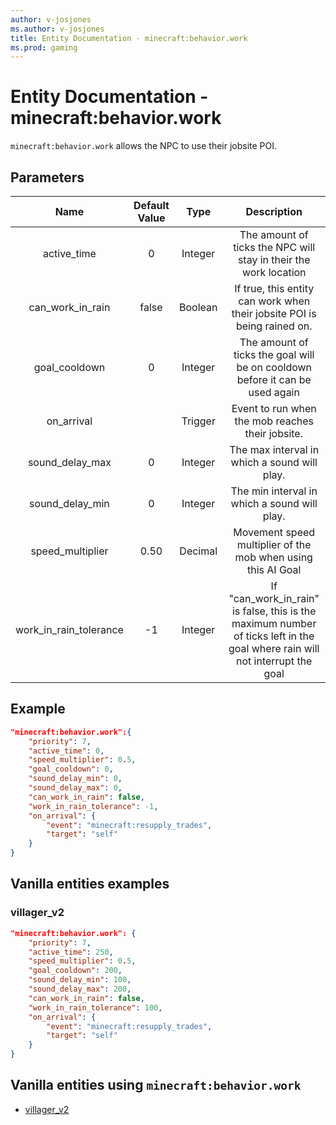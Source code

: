```yaml
---
author: v-josjones
ms.author: v-josjones
title: Entity Documentation - minecraft:behavior.work
ms.prod: gaming
---
```


# Entity Documentation - minecraft:behavior.work

`minecraft:behavior.work` allows the NPC to use their jobsite POI.

## Parameters

| Name| Default Value| Type| Description |
|:-----------:|:-----------:|:-----------:|:-----------:|
| active_time| 0| Integer| The amount of ticks the NPC will stay in their the work location |
| can_work_in_rain| false| Boolean| If true, this entity can work when their jobsite POI is being rained on. |
| goal_cooldown| 0| Integer| The amount of ticks the goal will be on cooldown before it can be used again |
| on_arrival| | Trigger| Event to run when the mob reaches their jobsite. |
| sound_delay_max| 0| Integer| The max interval in which a sound will play. |
| sound_delay_min| 0| Integer| The min interval in which a sound will play. |
| speed_multiplier| 0.50| Decimal| Movement speed multiplier of the mob when using this AI Goal |
| work_in_rain_tolerance| -1| Integer| If "can_work_in_rain" is false, this is the maximum number of ticks left in the goal where rain will not interrupt the goal |

## Example

```json
"minecraft:behavior.work":{
    "priority": 7,
    "active_time": 0,
    "speed_multiplier": 0.5,
    "goal_cooldown": 0,
    "sound_delay_min": 0,
    "sound_delay_max": 0,
    "can_work_in_rain": false,
    "work_in_rain_tolerance": -1,
    "on_arrival": {
        "event": "minecraft:resupply_trades",
        "target": "self"
    }
}
```

## Vanilla entities examples

### villager_v2

```json
"minecraft:behavior.work": {
    "priority": 7,
    "active_time": 250,
    "speed_multiplier": 0.5,
    "goal_cooldown": 200,
    "sound_delay_min": 100,
    "sound_delay_max": 200,
    "can_work_in_rain": false,
    "work_in_rain_tolerance": 100,
    "on_arrival": {
        "event": "minecraft:resupply_trades",
        "target": "self"
    }
}
```


## Vanilla entities using `minecraft:behavior.work`

- [villager_v2](../../../../Source/VanillaBehaviorPack_Snippets/entities/dolphinvillager_v2.md)

